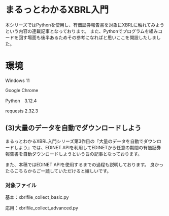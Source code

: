 # まるっとわかるXBRL入門
本シリーズではPythonを使用し、有価証券報告書を対象にXBRLに触れてみようという内容の連載記事となっております。
また、Pythonでプログラムを組みコードを回す場面も後半あるためその参考になればと思いここを開設したしました。

# 環境
Windows 11

Google Chrome

Python　3.12.4

requests 2.32.3

## (3)大量のデータを自動でダウンロードしよう
まるっとわかるXBRL入門シリーズ第3作目の『大量のデータを自動でダウンロードしよう』では、EDINET APIを利用してEDINETから任意の期間の有価証券報告書を自動ダウンロードしようという旨の記事となっております。

また、本稿ではEDINET APIを使用するまでの過程も説明しております。
良かったらこちらからご一読していただけると嬉しいです。

### 対象ファイル
基本：xbrlfile_collect_basic.py

応用：xbrlfile_collect_advanced.py

